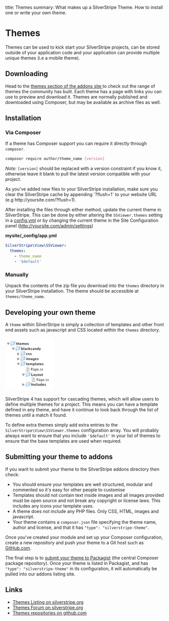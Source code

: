title: Themes
summary: What makes up a SilverStripe Theme. How to install one or write your own theme. 

# Themes

Themes can be used to kick start your SilverStripe projects, can be stored outside of your application code and your
application can provide multiple unique themes (i.e a mobile theme).

## Downloading

Head to the [ themes section of the addons site ](http://addons.silverstripe.org/add-ons?search=&type=theme) to check out the range of themes the 
community has built. Each theme has a page with links you can use to preview and download it. Themes are normally published and downloaded using Composer,
but may be available as archive files as well.

## Installation

### Via Composer

If a theme has Composer support you can require it directly through `composer`.

```bash
composer require author/theme_name [version]
```

*Note:* `[version]` should be replaced with a version constraint if you know it, otherwise leave it blank to pull the latest version compatible with your project.

<div class="alert" markdown="1">
As you've added new files to your SilverStripe installation, make sure you clear the SilverStripe cache by appending
`?flush=1` to your website URL (e.g http://yoursite.com/?flush=1).
</div>

After installing the files through either method, update the current theme in SilverStripe. This can be done by 
either altering the `SSViewer.themes` setting in a [config.yml](../configuration) or by changing the current theme in 
the Site Configuration panel (http://yoursite.com/admin/settings)

**mysite/_config/app.yml**

```yaml
SilverStripe\View\SSViewer:
  themes:
    - theme_name
    - '$default'
```

### Manually

Unpack the contents of the zip file you download into the `themes` directory in your SilverStripe installation. The
theme should be accessible at `themes/theme_name`.

## Developing your own theme

A `theme` within SilverStripe is simply a collection of templates and other front end assets such as javascript and CSS located within the `themes` directory. 

![themes:basicfiles.gif](../../_images/basicfiles.gif)

SilverStripe 4 has support for cascading themes, which will allow users to define multiple themes for a project. This means you can have a template defined in any theme, and have it continue to look back through the list of themes until a match it found.

To define extra themes simply add extra entries to the `SilverStripe\View\SSViewer.themes` configuration array. You will probably always want to ensure that you include `'$default'` in your list of themes to ensure that the base templates are used when required.

## Submitting your theme to addons

If you want to submit your theme to the SilverStripe addons directory then check:

* You should ensure your templates are well structured, modular and commented so it's easy for other people to customise 
* Templates should not contain text inside images and all images provided must be open source and not break any 
copyright or license laws. This includes any icons your template uses.
* A theme does not include any PHP files. Only CSS, HTML, images and javascript.
* Your theme contains a `composer.json` file specifying the theme name, author and license, and that it has `"type": "silverstripe-theme"`.

Once you've created your module and set up your Composer configuration, create a new repository and push your theme to a Git host such as [GitHub.com](https://github.com). 

The final step is to [submit your theme to Packagist](https://packagist.org/about#how-to-submit-packages) (the central Composer package repository). Once your theme is listed in Packagist, and has `"type": "silverstripe-theme"` in its configuration, it will automatically be pulled into our addons listing site.

## Links

 * [Themes Listing on silverstripe.org](http://addons.silverstripe.org/add-ons?search=&type=theme)
 * [Themes Forum on silverstripe.org](https://www.silverstripe.org/community/forums/themes-2/)
 * [Themes repositories on github.com](http://github.com/silverstripe-themes)
